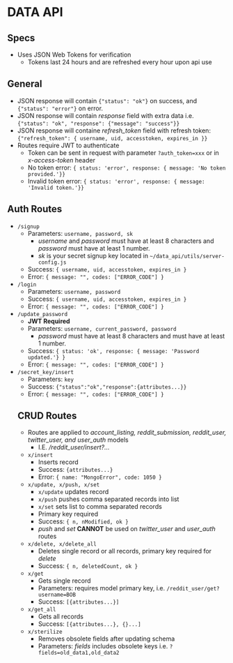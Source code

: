 # DATA API
## Specs
* Uses JSON Web Tokens for verification
  * Tokens last 24 hours and are refreshed every hour upon api use
## General
* JSON response will contain `{"status": "ok"}` on success, and `{"status": "error"}` on error.
* JSON response will contain *response* field with extra data i.e. `{"status": "ok", "response": {"message": "success"}}`
* JSON response will containe *refresh_token* field with refresh token: `{"refresh_token": { username, uid, accesstoken, expires_in }}`
* Routes require JWT to authenticate
  * Token can be sent in request with parameter `?auth_token=xxx` or in *x-access-token* header
  * No token error: `{ status: 'error', response: { message: 'No token provided.'}}`
  * Invalid token error: `{ status: 'error', response: { message: 'Invalid token.'}}`
## Auth Routes
* `/signup`
  * Parameters: `username, password, sk`
    * *username* and *password* must have at least 8 characters and *password* must have at least 1 number.
    * *sk* is your secret signup key located in `~/data_api/utils/server-config.js`
  * Success: `{ username, uid, accesstoken, expires_in }`
  * Error: `{ message: "", codes: ["ERROR_CODE"] }`
* `/login`
  * Parameters: `username, password`
  * Success: `{ username, uid, accesstoken, expires_in }`
  * Error: `{ message: "", codes: ["ERROR_CODE"] }`
* `/update_password`
  * **JWT Required**
  * Parameters: `username, current_password, password`
      * *password* must have at least 8 characters and must have at least 1 number.
  * Success: `{ status: 'ok', response: { message: 'Password updated.'} }`
  * Error: `{ message: "", codes: ["ERROR_CODE"] }`
* `/secret_key/insert`
  * Parameters: `key`
  * Success: `{"status":"ok","response":{attributes...}}`
  * Error: `{ message: "", codes: ["ERROR_CODE"] }`
  ## CRUD Routes
  * Routes are applied to *account_listing, reddit_submission, reddit_user, twitter_user, and user_auth* models
    * I.E. */reddit_user/insert?...*
  * `x/insert`
    * Inserts record
    * Success: `{attributes...}`
    * Error: `{ name: "MongoError", code: 1050 }`
  * `x/update, x/push, x/set`
    * `x/update` updates record
    * `x/push` pushes comma separated records into list
    * `x/set` sets list to comma separated records
    * Primary key required
    * Success: `{ n, nModified, ok }`
    * *push* and *set* **CANNOT** be used on *twitter_user* and *user_auth* routes
  * `x/delete, x/delete_all`
    * Deletes single record or all records, primary key required for *delete*
    * Success: `{ n, deletedCount, ok }`
  * `x/get`
    * Gets single record
    * Parameters: requires model primary key, i.e. `/reddit_user/get?username=BOB`
    * Success: `[{attributes...}]`
  * `x/get_all`
    * Gets all records
    * Success: `[{attributes...}, {}...]`
  * `x/sterilize`
    * Removes obsolete fields after updating schema
    * Parameters: *fields* includes obsolete keys i.e. `?fields=old_data1,old_data2`
